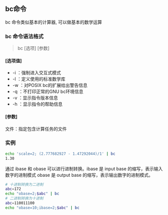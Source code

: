 ## bc命令

bc 命令类似基本的计算器, 可以做基本的数学运算

### bc 命令语法格式

>bc [选项] [参数]

#### [选项值]

* -i ：强制进入交互式模式
* -l ：定义使用的标准数学库
* -w ：对POSIX bc的扩展给出警告信息
* -q ：不打印正常的GNU bc环境信息
* -v ：显示指令版本信息
* -h ：显示指令的帮助信息

#### [参数]

文件：指定包含计算任务的文件

### 实例

```bash
echo 'scale=2; (2.777682927 - 1.47292044)/1' | bc
1.30
```

通过 ibase 和 obase 可以进行进制转换。ibase 是 input base 的缩写，表示输入数字的进制模式 obase 是 output base 的缩写，表示输出数字的进制模式。

```bash
# 十进制转换为二进制
abc=172 
echo "obase=2;$abc" | bc
# 二进制转换为十进制
abc=110011100 
echo "obase=10;ibase=2;$abc" | bc
```
